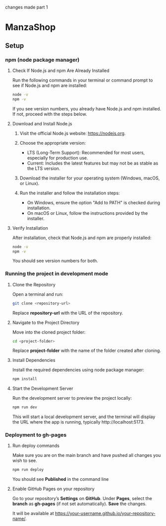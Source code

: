 changes made part 1


# ManzaShop

## Setup

### npm (node package manager)

1. Check If Node.js and npm Are Already Installed

   Run the following commands in your terminal or command prompt to see if Node.js and npm are installed:

   ```bash
   node -v
   npm -v
   ```

   If you see version numbers, you already have Node.js and npm installed. If not, proceed with the steps below.

2. Download and Install Node.js

   1. Visit the official Node.js website: https://nodejs.org.
   2. Choose the appropriate version:

      - LTS (Long-Term Support): Recommended for most users, especially for production use.
      - Current: Includes the latest features but may not be as stable as the LTS version.

   3. Download the installer for your operating system (Windows, macOS, or Linux).
   4. Run the installer and follow the installation steps:

      - On Windows, ensure the option "Add to PATH" is checked during installation.
      - On macOS or Linux, follow the instructions provided by the installer.

3. Verify Installation

   After installation, check that Node.js and npm are properly installed:

   ```bash
   node -v
   npm -v
   ```

   You should see version numbers for both.

### Running the project in development mode

1. Clone the Repository

   Open a terminal and run:

   ```bash
   git clone <repository-url>
   ```

   Replace **repository-url** with the URL of the repository.

2. Navigate to the Project Directory

   Move into the cloned project folder:

   ```bash
   cd <project-folder>
   ```

   Replace **project-folder** with the name of the folder created after cloning.

3. Install Dependencies

   Install the required dependencies using node package manager:

   ```bash
   npm install
   ```

4. Start the Development Server

   Run the development server to preview the project locally:

   ```bash
   npm run dev
   ```

   This will start a local development server, and the terminal will display the URL where the app is running, typically http://localhost:5173.

### Deployment to gh-pages

1. Run deploy commands

   Make sure you are on the main branch and have pushed all changes you wish to see.

   ```bash
   npm run deploy
   ```

   You should see **Published** in the command line

2. Enable GitHub Pages on your repository

   Go to your repository’s **Settings** on **GitHub**.
   Under **Pages**, select the **branch** as **gh-pages** (if not set automatically).
   **Save** the changes.

   It will be available at https://your-username.github.io/your-repository-name/.
